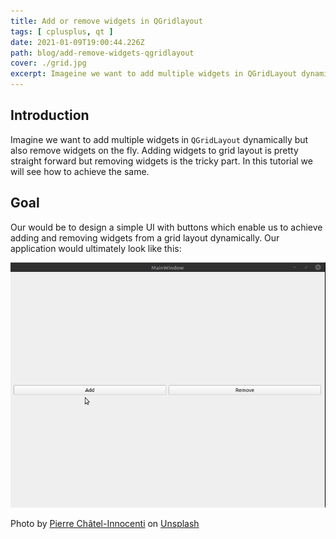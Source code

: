 ```yaml
---
title: Add or remove widgets in QGridlayout
tags: [ cplusplus, qt ]
date: 2021-01-09T19:00:44.226Z
path: blog/add-remove-widgets-qgridlayout
cover: ./grid.jpg
excerpt: Imageine we want to add multiple widgets in QGridLayout dynamically but also remove widgets on the fly.
---
```


## Introduction

Imagine we want to add multiple widgets in `QGridLayout` dynamically but also remove widgets on the fly. Adding widgets to grid layout is pretty straight forward but removing widgets is the tricky part. In this tutorial we will see how to achieve the same.

## Goal

Our would be to design a simple UI with buttons which enable us to achieve adding and removing widgets from a grid layout dynamically. Our application would ultimately look like this:

![app](window.gif)


<span>Photo by <a href="https://unsplash.com/@chatelp?utm_source=unsplash&amp;utm_medium=referral&amp;utm_content=creditCopyText">Pierre Châtel-Innocenti</a> on <a href="https://unsplash.com/s/photos/grid?utm_source=unsplash&amp;utm_medium=referral&amp;utm_content=creditCopyText">Unsplash</a></span>